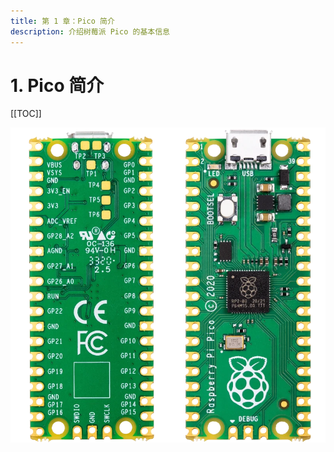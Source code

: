 ```yaml
---
title: 第 1 章：Pico 简介
description: 介绍树莓派 Pico 的基本信息
---
```


# 1. Pico 简介

[[TOC]]

![](./images/overview.webp)
